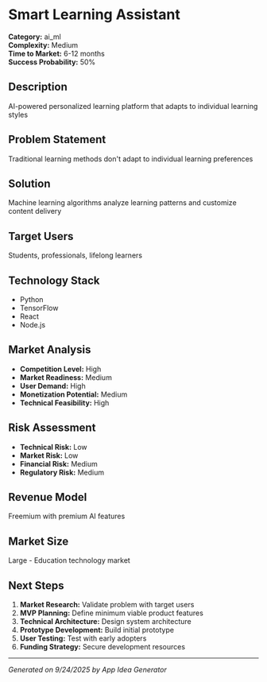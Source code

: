 # Smart Learning Assistant

**Category:** ai_ml  
**Complexity:** Medium  
**Time to Market:** 6-12 months  
**Success Probability:** 50%

## Description
AI-powered personalized learning platform that adapts to individual learning styles

## Problem Statement
Traditional learning methods don't adapt to individual learning preferences

## Solution
Machine learning algorithms analyze learning patterns and customize content delivery

## Target Users
Students, professionals, lifelong learners

## Technology Stack
- Python
- TensorFlow
- React
- Node.js

## Market Analysis
- **Competition Level:** High
- **Market Readiness:** Medium
- **User Demand:** High
- **Monetization Potential:** Medium
- **Technical Feasibility:** High

## Risk Assessment
- **Technical Risk:** Low
- **Market Risk:** Low
- **Financial Risk:** Medium
- **Regulatory Risk:** Medium

## Revenue Model
Freemium with premium AI features

## Market Size
Large - Education technology market

## Next Steps
1. **Market Research:** Validate problem with target users
2. **MVP Planning:** Define minimum viable product features
3. **Technical Architecture:** Design system architecture
4. **Prototype Development:** Build initial prototype
5. **User Testing:** Test with early adopters
6. **Funding Strategy:** Secure development resources

---
*Generated on 9/24/2025 by App Idea Generator*
